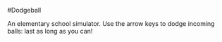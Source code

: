 #Dodgeball

An elementary school simulator. Use the arrow keys to dodge incoming balls:
last as long as you can!
